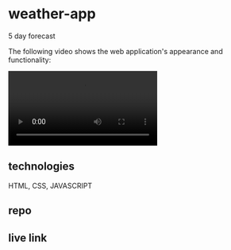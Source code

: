 # weather-app
5 day forecast 

The following video shows the web application's appearance and functionality:

![The weather app includes a search button to search for a city.](./Weather%20Dashboard%20(1).webm)

## technologies

HTML, CSS, JAVASCRIPT

## repo


## live link 
